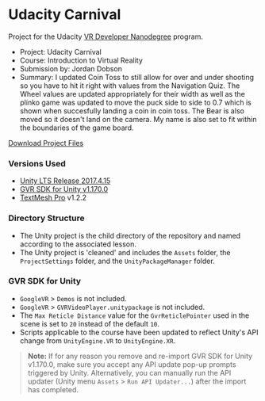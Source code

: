 # Udacity Carnival
Project for the Udacity [VR Developer Nanodegree](http://udacity.com/vr) program.

- Project: Udacity Carnival
- Course: Introduction to Virtual Reality
- Submission by: Jordan Dobson
- Summary: I updated Coin Toss to still allow for over and under shooting so you have to hit it right with values from the Navigation Quiz. The Wheel values are updated appropriately for their width as well as the plinko game was updated to move the puck side to side to 0.7 which is shown when succesfully landing a coin in coin toss. The Bear is also moved so it doesn't land on the camera. My name is also set to fit within the boundaries of the game board.

[Download Project Files](https://drive.google.com/file/d/1HcxBh31tauIMbgCF1WiUx1n5YedDXUzT/view?usp=sharing)


### Versions Used
- [Unity LTS Release 2017.4.15](https://unity3d.com/unity/qa/lts-releases?version=2017.4)
- [GVR SDK for Unity v1.170.0](https://github.com/googlevr/gvr-unity-sdk/releases/tag/v1.170.0)
- [TextMesh Pro](https://assetstore.unity.com/packages/essentials/beta-projects/textmesh-pro-84126) v1.2.2


### Directory Structure
- The Unity project is the child directory of the repository and named according to the associated lesson.
- The Unity project is 'cleaned' and includes the `Assets` folder, the `ProjectSettings` folder, and the `UnityPackageManager` folder.


### GVR SDK for Unity
- `GoogleVR` > `Demos` is not included.
- `GoogleVR` > `GVRVideoPlayer.unitypackage` is not included.
- The `Max Reticle Distance` value for the `GvrReticlePointer` used in the scene is set to `20` instead of the default `10`.
- Scripts applicable to the course have been updated to reflect Unity's API change from `UnityEngine.VR` to `UnityEngine.XR`.

>**Note:** If for any reason you remove and re-import GVR SDK for Unity v1.170.0, make sure you accept any API update pop-up prompts triggered by Unity. Alternatively, you can manually run the API updater (Unity menu `Assets` > `Run API Updater...`) after the import has completed.
